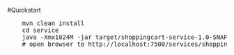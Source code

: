 #Quickstart

<pre>
    mvn clean install
    cd service
    java -Xmx1024M -jar target/shoppingcart-service-1.0-SNAPSHOT.jar server service.yaml
    # open browser to http://localhost:7500/services/shoppingcart/v1/
</pre>

